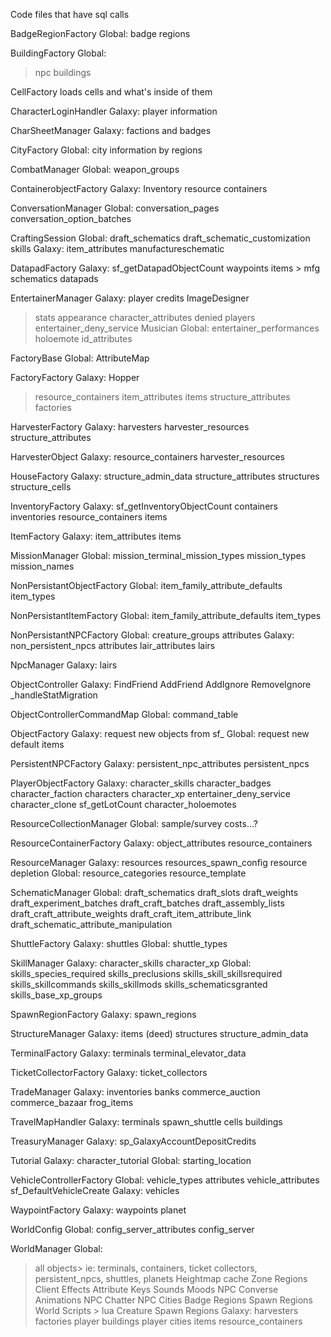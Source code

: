 Code files that have sql calls

BadgeRegionFactory
Global:
badge regions

BuildingFactory
Global:
>npc buildings

CellFactory
loads cells and what's inside of them

CharacterLoginHandler
Galaxy:
player information

CharSheetManager
Galaxy:
factions and badges 

CityFactory
Global: 
city information by regions

CombatManager
Global:
weapon_groups

ContainerobjectFactory
Galaxy:
Inventory
resource containers

ConversationManager
Global:
conversation_pages
conversation_option_batches

CraftingSession
Global:
draft_schematics
draft_schematic_customization
skills
Galaxy:
item_attributes
manufactureschematic

DatapadFactory
Galaxy:
sf_getDatapadObjectCount
waypoints
items > mfg schematics
datapads

EntertainerManager
Galaxy:
player credits
ImageDesigner
>stats
>appearance
>character_attributes
denied players
entertainer_deny_service
Musician
Global:
>entertainer_performances
>holoemote
id_attributes

FactoryBase
Global:
AttributeMap

FactoryFactory
Galaxy:
Hopper
>resource_containers
>item_attributes
>items
>structure_attributes
>factories

HarvesterFactory
Galaxy:
harvesters
harvester_resources
structure_attributes

HarvesterObject
Galaxy:
resource_containers
harvester_resources

HouseFactory
Galaxy:
structure_admin_data
structure_attributes
structures
structure_cells

InventoryFactory
Galaxy:
sf_getInventoryObjectCount
containers
inventories
resource_containers
items

ItemFactory
Galaxy:
item_attributes
items

MissionManager
Global:
mission_terminal_mission_types
mission_types
mission_names

NonPersistantObjectFactory
Global:
item_family_attribute_defaults
item_types

NonPersistantItemFactory
Global:
item_family_attribute_defaults
item_types

NonPersistantNPCFactory
Global:
creature_groups
attributes
Galaxy:
non_persistent_npcs
attributes
lair_attributes
lairs

NpcManager
Galaxy:
lairs

ObjectController
Galaxy:
FindFriend
AddFriend
AddIgnore
RemoveIgnore
_handleStatMigration

ObjectControllerCommandMap
Global:
command_table

ObjectFactory
Galaxy:
request new objects from sf_
Global:
request new default items

PersistentNPCFactory
Galaxy:
persistent_npc_attributes
persistent_npcs

PlayerObjectFactory
Galaxy:
character_skills
character_badges
character_faction
characters
character_xp
entertainer_deny_service
character_clone
sf_getLotCount
character_holoemotes

ResourceCollectionManager
Global:
sample/survey costs...?

ResourceContainerFactory
Galaxy:
object_attributes
resource_containers

ResourceManager
Galaxy:
resources
resources_spawn_config
resource depletion
Global:
resource_categories
resource_template

SchematicManager
Global:
draft_schematics
draft_slots
draft_weights
draft_experiment_batches
draft_craft_batches
draft_assembly_lists
draft_craft_attribute_weights
draft_craft_item_attribute_link
draft_schematic_attribute_manipulation

ShuttleFactory
Galaxy:
shuttles
Global:
shuttle_types

SkillManager
Galaxy:
character_skills
character_xp
Global:
skills_species_required
skills_preclusions
skills_skill_skillsrequired
skills_skillcommands
skills_skillmods
skills_schematicsgranted
skills_base_xp_groups

SpawnRegionFactory
Galaxy:
spawn_regions

StructureManager
Galaxy:
items (deed)
structures
structure_admin_data

TerminalFactory
Galaxy:
terminals
terminal_elevator_data

TicketCollectorFactory
Galaxy:
ticket_collectors

TradeManager
Galaxy:
inventories
banks
commerce_auction
commerce_bazaar
frog_items

TravelMapHandler
Galaxy:
terminals
spawn_shuttle
cells
buildings

TreasuryManager
Galaxy:
sp_GalaxyAccountDepositCredits

Tutorial
Galaxy:
character_tutorial
Global:
starting_location

VehicleControllerFactory
Global:
vehicle_types
attributes
vehicle_attributes
sf_DefaultVehicleCreate
Galaxy:
vehicles

WaypointFactory
Galaxy:
waypoints
planet

WorldConfig
Global:
config_server_attributes
config_server

WorldManager
Global:
>all objects> ie: terminals, containers, ticket collectors, persistent_npcs, shuttles, 
planets
Heightmap cache
Zone Regions
Client Effects
Attribute Keys
Sounds
Moods
NPC Converse Animations
NPC Chatter
NPC Cities
Badge Regions
Spawn Regions
World Scripts > lua
Creature Spawn Regions
Galaxy:
harvesters
factories
player buildings
player cities
items
resource_containers